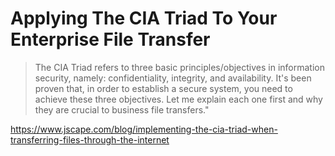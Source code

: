 # Applying The CIA Triad To Your Enterprise File Transfer

> The CIA Triad refers to three basic principles/objectives in information security, namely: confidentiality, integrity, and availability.
It's been proven that, in order to establish a secure system, you need to achieve these three objectives. Let me explain each one first and
why they are crucial to business file transfers."







https://www.jscape.com/blog/implementing-the-cia-triad-when-transferring-files-through-the-internet
